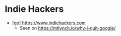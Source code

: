 # Indie Hackers

- [[go]] https://www.indiehackers.com
  - Seen on https://mtlynch.io/why-i-quit-google/


[//begin]: # "Autogenerated link references for markdown compatibility"
[go]: go "Go"
[//end]: # "Autogenerated link references"